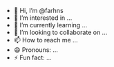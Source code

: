 - 👋 Hi, I’m @farhns
- 👀 I’m interested in ...
- 🌱 I’m currently learning ...
- 💞️ I’m looking to collaborate on ...
- 📫 How to reach me ...
- 😄 Pronouns: ...
- ⚡ Fun fact: ...

<!---
farhns/farhns is a ✨ special ✨ repository because its `README.md` (this file) appears on your GitHub profile.
You can click the Preview link to take a look at your changes.
--->
